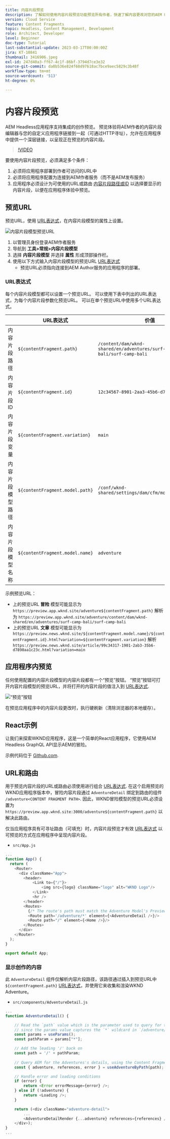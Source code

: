 ```yaml
---
title: 内容片段预览
description: 了解如何使用内容片段预览功能预览所有作者，快速了解内容更改对您的AEM Headless体验有何影响。
version: Cloud Service
feature: Content Fragments
topic: Headless, Content Management, Development
role: Architect, Developer
level: Beginner
doc-type: Tutorial
last-substantial-update: 2023-03-17T00:00:00Z
jira: KT-10841
thumbnail: 3416906.jpeg
exl-id: 247d40a3-ff67-4c1f-86bf-3794d7ce3e32
source-git-commit: da0b536e824f68d97618ac7bce9aec5829c3b48f
workflow-type: tm+mt
source-wordcount: '513'
ht-degree: 0%

---
```


# 内容片段预览

AEM Headless应用程序支持集成的创作预览。 预览体验将AEM作者的内容片段编辑器与您的自定义应用程序链接到一起（可通过HTTP寻址），允许在应用程序中提供一个深层链接，以呈现正在预览的内容片段。

>[!VIDEO](https://video.tv.adobe.com/v/3416906?quality=12&learn=on)

要使用内容片段预览，必须满足多个条件：

1. 必须将应用程序部署到作者可访问的URL中
1. 必须将应用程序配置为连接到AEM作者服务（而不是AEM发布服务）
1. 应用程序必须设计为可使用的URL或路由 [内容片段路径或ID](#url-expressions) 以选择要显示的内容片段，以便在应用程序体验中预览。

## 预览URL

预览URL，使用 [URL表达式](#url-expressions)，在内容片段模型的属性上设置。

![内容片段模型预览URL](./assets/preview/cf-model-preview-url.png)

1. 以管理员身份登录AEM作者服务
1. 导航到 __工具>常规>内容片段模型__
1. 选择 __内容片段模型__ 并选择 __属性__ 形成顶部操作栏。
1. 使用以下方式输入内容片段模型的预览URL [URL表达式](#url-expressions)
   + 预览URL必须指向连接到AEM Author服务的应用程序的部署。

### URL表达式

每个内容片段模型都可以设置一个预览URL。 可以使用下表中列出的URL表达式，为每个内容片段参数化预览URL。 可以在单个预览URL中使用多个URL表达式。

|  | URL表达式 | 价值 |
| --------------------------------------- | ----------------------------------- | ----------- |
| 内容片段路径 | `${contentFragment.path}` | `/content/dam/wknd-shared/en/adventures/surf-camp-bali/surf-camp-bali` |
| 内容片段ID | `${contentFragment.id}` | `12c34567-8901-2aa3-45b6-d7890aa1c23c` |
| 内容片段变量 | `${contentFragment.variation}` | `main` |
| 内容片段模型路径 | `${contentFragment.model.path}` | `/conf/wknd-shared/settings/dam/cfm/models/adventure` |
| 内容片段模型名称 | `${contentFragment.model.name}` | `adventure` |

示例预览URL：

+ 上的预览URL __冒险__ 模型可能显示为 `https://preview.app.wknd.site/adventure${contentFragment.path}` 解析为 `https://preview.app.wknd.site/adventure/content/dam/wknd-shared/en/adventures/surf-camp-bali/surf-camp-bali`
+ 上的预览URL __文章__ 模型可能显示为 `https://preview.news.wknd.site/${contentFragment.model.name}/${contentFragment.id}.html?variation=${contentFragment.variation}` 解析 `https://preview.news.wknd.site/article/99c34317-1901-2ab3-35b6-d7890aa1c23c.html?variation=main`

## 应用程序内预览

任何使用配置的内容片段模型的内容片段都有一个“预览”按钮。 “预览”按钮可打开内容片段模型的预览URL，并将打开的内容片段的值注入到 [URL表达式](#url-expressions).

![“预览”按钮](./assets/preview/preview-button.png)

在预览应用程序中的内容片段更改时，执行硬刷新（清除浏览器的本地缓存）。

## React示例

让我们来探索WKND应用程序，这是一个简单的React应用程序，它使用AEM Headless GraphQL API显示AEM的冒险。

示例代码位于 [Github.com](https://github.com/adobe/aem-guides-wknd-graphql/tree/main/preview-tutorial).

## URL和路由

用于预览内容片段的URL或路由必须使用进行组合 [URL表达式](#url-expressions). 在这个启用预览的WKND应用程序版本中，冒险内容片段通过 `AdventureDetail` 绑定到路由的组件 `/adventure<CONTENT FRAGMENT PATH>`. 因此，WKND冒险模型的预览URL必须设置为 `https://preview.app.wknd.site:3000/adventure${contentFragment.path}` 以解决此路由。

仅当应用程序具有可寻址路由（可填充）时，内容片段预览才有效 [URL表达式](#url-expressions) 以可预览的方式在应用程序中呈现内容片段。

+ `src/App.js`

```javascript
...
function App() {
  return (
    <Router>
      <div className="App">
        <header>
            <Link to={"/"}>
                <img src={logo} className="logo" alt="WKND Logo"/>
            </Link>        
            <hr />
        </header>
        <Routes>
          {/* The route's path must match the Adventure Model's Preview URL expression. In React since the path has `/` you must use wildcards to match instead of the usual `:path` */}
          <Route path='/adventure/*' element={<AdventureDetail />}/>
          <Route path="/" element={<Home />}/>
        </Routes>
      </div>
    </Router>
  );
}

export default App;
```

### 显示创作的内容

此 `AdventureDetail` 组件仅解析内容片段路径，该路径通过插入到预览URL中 `${contentFragment.path}` [URL表达式](#url-expressions)，并使用它来收集和渲染WKND Adventure。

+ `src/components/AdventureDetail.js`

```javascript
...
function AdventureDetail() {

    // Read the `path` value which is the parameter used to query for the adventure's details
    // since the params value captures the `*` wildcard in `/adventure/*`, or everything after the first `/` in the Content Fragment path.
    const params = useParams();
    const pathParam = params["*"];

    // Add the leading '/' back on 
    const path = '/' + pathParam;
    
    // Query AEM for the Adventures's details, using the Content Fragment's `path`
    const { adventure, references, error } = useAdventureByPath(path);

    // Handle error and loading conditions
    if (error) {
        return <Error errorMessage={error} />;
    } else if (!adventure) {
        return <Loading />;
    }

    return (<div className="adventure-detail">
        ...
        <AdventureDetailRender {...adventure} references={references} />
    </div>);
}
...
```
